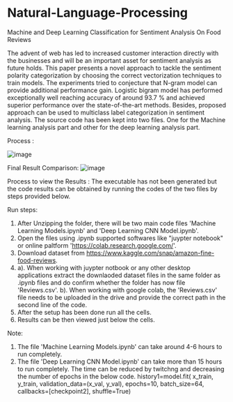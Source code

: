 # Natural-Language-Processing
Machine and Deep Learning Classification for Sentiment Analysis On Food Reviews

The advent of web has led to increased customer interaction directly with the businesses and will be an important asset for sentiment analysis as future holds. 
This paper presents a novel approach to tackle the sentiment polarity categorization by choosing the correct vectorization techniques to train models. The experiments tried to conjecture that N-gram model can provide additional performance gain. Logistic bigram model has performed exceptionally well reaching accuracy of around 93.7 % and achieved superior performance over the state-of-the-art methods. Besides, proposed approach can be used to multiclass label categorization in sentiment analysis.
The source code has been kept into two files. One for the Machine learning analysis part and other for the deep learning analysis part.

Process :

![image](https://user-images.githubusercontent.com/61591442/153451075-f55823c9-53ef-49f3-be6f-0019e10400c3.png)

Final Result Comparison:
![image](https://user-images.githubusercontent.com/61591442/153451224-56b3b005-5aba-4958-8147-1334f8939724.png)

Process to view the Results :
The executable has not been generated but the code results can be obtained by running the codes of the two files by steps provided below.

Run steps:
1. After Unzipping the folder, there will be two main code files 'Machine Learning Models.ipynb' and 'Deep Learning CNN Model.ipynb'.
2. Open the files using .ipynb supported softwares like "juypter notebook" or online paltform 'https://colab.research.google.com/'.
3. Download dataset from https://www.kaggle.com/snap/amazon-fine-food-reviews.
4. a). When working with juypter notbook or any other desktop applications extract the downlaoded dataset files in the same folder as .ipynb files and do confirm whether the folder has now file 'Reviews.csv'.
   b). When working with google colab, the 'Reviews.csv' file needs to be uploaded in the drive and provide the correct path in the second line of the code.
5. After the setup has been done run all the cells.
6. Results can be then viewed just below the cells.

Note:

1. The file 'Machine Learning Models.ipynb' can take around 4-6 hours to run completely.
2. The file 'Deep Learning CNN Model.ipynb' can take more than 15 hours to run completely. The time can be reduced by twitchng and decreasing the number of epochs in the below code.
history1=model.fit(
                 x_train, 
                 y_train, 
                 validation_data=(x_val, y_val),
                 epochs=10, 
                 batch_size=64,
                 callbacks=[checkpoint2],
                 shuffle=True)
